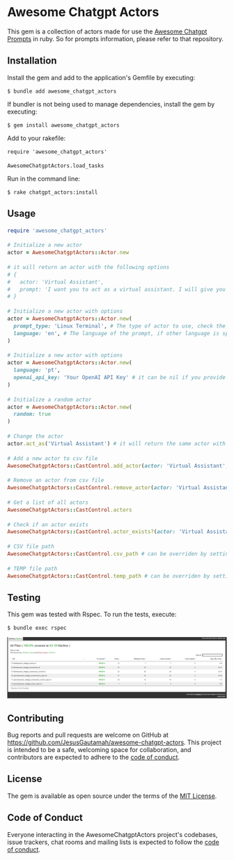 # Awesome Chatgpt Actors

This gem is a collection of actors made for use the [Awesome Chatgpt Prompts](https://github.com/f/awesome-chatgpt-prompts) in ruby.
So for prompts information, please refer to that repository.

## Installation

Install the gem and add to the application's Gemfile by executing:

    $ bundle add awesome_chatgpt_actors

If bundler is not being used to manage dependencies, install the gem by executing:

    $ gem install awesome_chatgpt_actors

Add to your rakefile:

    require 'awesome_chatgpt_actors'

    AwesomeChatgptActors.load_tasks

Run in the command line:

    $ rake chatgpt_actors:install
## Usage

```ruby
require 'awesome_chatgpt_actors'

# Initialize a new actor
actor = AwesomeChatgptActors::Actor.new

# it will return an actor with the following options
# {
#   actor: 'Virtual Assistant',
#   prompt: 'I want you to act as a virtual assistant. I will give you tasks and you will reply with the results of the tasks. I want you to only reply with the results of the tasks, and nothing else. Do not write explanations. My first task is ""I want you to write a short story about a cat"""
# }

# Initialize a new actor with options
actor = AwesomeChatgptActors::Actor.new(
  prompt_type: 'Linux Terminal', # The type of actor to use, check the list in https://github.com/f/awesome-chatgpt-prompts/blob/main/prompts.csv
  language: 'en', # The language of the prompt, if other language is specified, it will requirean openai api key to perform the translation
)

# Initialize a new actor with options
actor = AwesomeChatgptActors::Actor.new(
  language: 'pt',
  openai_api_key: 'Your OpenAI API Key' # it can be nil if you provide it as an environment variable OPENAI_API_KEY
)

# Initialize a random actor
actor = AwesomeChatgptActors::Actor.new(
  random: true
)

# Change the actor
actor.act_as('Virtual Assistant') # it will return the same actor with the new options, check the list in https://github.com/f/awesome-chatgpt-prompts/blob/main/prompts.csv

# Add a new actor to csv file
AwesomeChatgptActors::CastControl.add_actor(actor: 'Virtual Assistant', prompt: 'I want you to act as a virtual assistant. I will give you tasks and you will reply with the results of the tasks. I want you to only reply with the results of the tasks, and nothing else. Do not write explanations. My first task is ""I want you to write a short story about a cat"""')

# Remove an actor from csv file
AwesomeChatgptActors::CastControl.remove_actor(actor: 'Virtual Assistant')

# Get a list of all actors
AwesomeChatgptActors::CastControl.actors

# Check if an actor exists
AwesomeChatgptActors::CastControl.actor_exists?(actor: 'Virtual Assistant')

# CSV file path
AwesomeChatgptActors::CastControl.csv_path # can be overriden by setting the environment variable CAST_CSV_PATH

# TEMP file path
AwesomeChatgptActors::CastControl.temp_path # can be overriden by setting the environment variable CAST_TEMP_PATH
```

## Testing

This gem was tested with Rspec. To run the tests, execute:

    $ bundle exec rspec

<!-- Coverage: -->
<!-- local image path: coverage-image/simplecov-actors.png -->
[![Coverage Status](https://raw.githubusercontent.com/JesusGautamah/awesome-chatgpt-actors/master/coverage-image/simplecov-actors.png)](  https://raw.githubusercontent.com/JesusGautamah/awesome-chatgpt-actors/master/coverage-image/simplecov-actors.png)

## Contributing

Bug reports and pull requests are welcome on GitHub at https://github.com/JesusGautamah/awesome-chatgpt-actors. This project is intended to be a safe, welcoming space for collaboration, and contributors are expected to adhere to the [code of conduct](https://github.com/JesusGautamah/awesome-chatgpt-actors/blob/master/CODE_OF_CONDUCT.md).

## License

The gem is available as open source under the terms of the [MIT License](https://opensource.org/licenses/MIT).

## Code of Conduct

Everyone interacting in the AwesomeChatgptActors project's codebases, issue trackers, chat rooms and mailing lists is expected to follow the [code of conduct](https://github.com/JesusGautamah/awesome-chatgpt-actors/blob/master/CODE_OF_CONDUCT.md).
